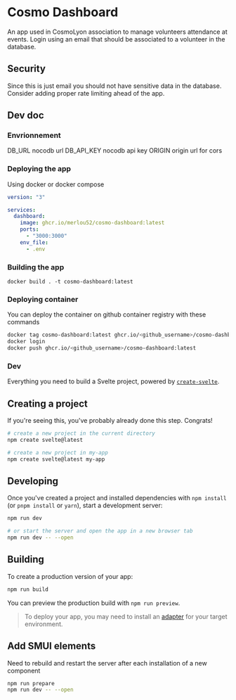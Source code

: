 # Cosmo Dashboard

An app used in CosmoLyon association to manage volunteers attendance at events.
Login using an email that should be associated to a volunteer in the database.

## Security

Since this is just email you should not have sensitive data in the database.
Consider adding proper rate limiting ahead of the app.

## Dev doc

### Envrionnement

DB_URL       nocodb url
DB_API_KEY   nocodb api key
ORIGIN       origin url for cors


### Deploying the app

Using docker or docker compose

```yaml
version: "3"

services:
  dashboard:
    image: ghcr.io/merlou52/cosmo-dashboard:latest
    ports:
      - "3000:3000"
    env_file:
      - .env
```

### Building the app

`docker build . -t cosmo-dashboard:latest`

### Deploying container

You can deploy the container on github container registry with these commands

```bash
docker tag cosmo-dashboard:latest ghcr.io/<github_username>/cosmo-dashboard:latest
docker login
docker push ghcr.io/<github_username>/cosmo-dashboard:latest
```

### Dev

Everything you need to build a Svelte project, powered by [`create-svelte`](https://github.com/sveltejs/kit/tree/master/packages/create-svelte).

## Creating a project

If you're seeing this, you've probably already done this step. Congrats!

```bash
# create a new project in the current directory
npm create svelte@latest

# create a new project in my-app
npm create svelte@latest my-app
```

## Developing

Once you've created a project and installed dependencies with `npm install` (or `pnpm install` or `yarn`), start a development server:

```bash
npm run dev

# or start the server and open the app in a new browser tab
npm run dev -- --open
```

## Building

To create a production version of your app:

```bash
npm run build
```

You can preview the production build with `npm run preview`.

> To deploy your app, you may need to install an [adapter](https://kit.svelte.dev/docs/adapters) for your target environment.

## Add SMUI elements

Need to rebuild and restart the server after each installation of a new component

```bash
npm run prepare
npm run dev -- --open
```
